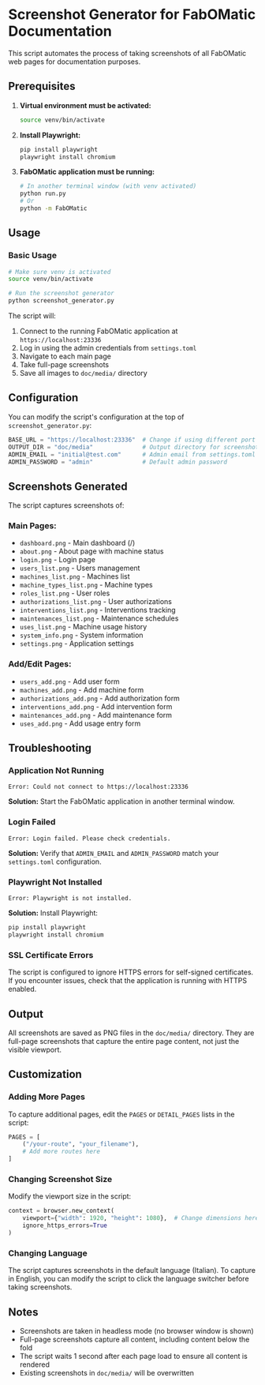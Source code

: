 # Screenshot Generator for FabOMatic Documentation

This script automates the process of taking screenshots of all FabOMatic web pages for documentation purposes.

## Prerequisites

1. **Virtual environment must be activated:**
   ```bash
   source venv/bin/activate
   ```

2. **Install Playwright:**
   ```bash
   pip install playwright
   playwright install chromium
   ```

3. **FabOMatic application must be running:**
   ```bash
   # In another terminal window (with venv activated)
   python run.py
   # Or
   python -m FabOMatic
   ```

## Usage

### Basic Usage

```bash
# Make sure venv is activated
source venv/bin/activate

# Run the screenshot generator
python screenshot_generator.py
```

The script will:
1. Connect to the running FabOMatic application at `https://localhost:23336`
2. Log in using the admin credentials from `settings.toml`
3. Navigate to each main page
4. Take full-page screenshots
5. Save all images to `doc/media/` directory

## Configuration

You can modify the script's configuration at the top of `screenshot_generator.py`:

```python
BASE_URL = "https://localhost:23336"  # Change if using different port
OUTPUT_DIR = "doc/media"              # Output directory for screenshots
ADMIN_EMAIL = "initial@test.com"      # Admin email from settings.toml
ADMIN_PASSWORD = "admin"              # Default admin password
```

## Screenshots Generated

The script captures screenshots of:

### Main Pages:
- `dashboard.png` - Main dashboard (/)
- `about.png` - About page with machine status
- `login.png` - Login page
- `users_list.png` - Users management
- `machines_list.png` - Machines list
- `machine_types_list.png` - Machine types
- `roles_list.png` - User roles
- `authorizations_list.png` - User authorizations
- `interventions_list.png` - Interventions tracking
- `maintenances_list.png` - Maintenance schedules
- `uses_list.png` - Machine usage history
- `system_info.png` - System information
- `settings.png` - Application settings

### Add/Edit Pages:
- `users_add.png` - Add user form
- `machines_add.png` - Add machine form
- `authorizations_add.png` - Add authorization form
- `interventions_add.png` - Add intervention form
- `maintenances_add.png` - Add maintenance form
- `uses_add.png` - Add usage entry form

## Troubleshooting

### Application Not Running
```
Error: Could not connect to https://localhost:23336
```
**Solution:** Start the FabOMatic application in another terminal window.

### Login Failed
```
Error: Login failed. Please check credentials.
```
**Solution:** Verify that `ADMIN_EMAIL` and `ADMIN_PASSWORD` match your `settings.toml` configuration.

### Playwright Not Installed
```
Error: Playwright is not installed.
```
**Solution:** Install Playwright:
```bash
pip install playwright
playwright install chromium
```

### SSL Certificate Errors
The script is configured to ignore HTTPS errors for self-signed certificates. If you encounter issues, check that the application is running with HTTPS enabled.

## Output

All screenshots are saved as PNG files in the `doc/media/` directory. They are full-page screenshots that capture the entire page content, not just the visible viewport.

## Customization

### Adding More Pages

To capture additional pages, edit the `PAGES` or `DETAIL_PAGES` lists in the script:

```python
PAGES = [
    ("/your-route", "your_filename"),
    # Add more routes here
]
```

### Changing Screenshot Size

Modify the viewport size in the script:

```python
context = browser.new_context(
    viewport={"width": 1920, "height": 1080},  # Change dimensions here
    ignore_https_errors=True
)
```

### Changing Language

The script captures screenshots in the default language (Italian). To capture in English, you can modify the script to click the language switcher before taking screenshots.

## Notes

- Screenshots are taken in headless mode (no browser window is shown)
- Full-page screenshots capture all content, including content below the fold
- The script waits 1 second after each page load to ensure all content is rendered
- Existing screenshots in `doc/media/` will be overwritten
